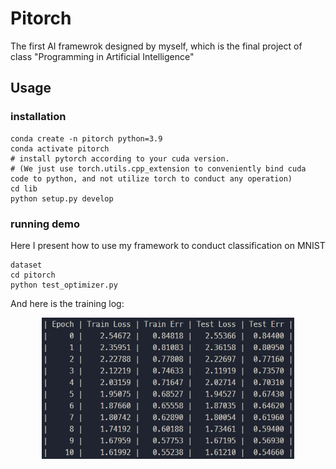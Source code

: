 # Pitorch
The first AI framewrok designed by myself, which is the final project of class "Programming in Artificial Intelligence"

## Usage
### installation
```
conda create -n pitorch python=3.9
conda activate pitorch
# install pytorch according to your cuda version.
# (We just use torch.utils.cpp_extension to conveniently bind cuda code to python, and not utilize torch to conduct any operation)
cd lib
python setup.py develop
```
### running demo
Here I present how to use my framework to conduct classification on MNIST 
```
dataset 
cd pitorch
python test_optimizer.py
```
And here is the training log:
<div align=center><img src="./assets/train_on_minist.png" alt="Image" width="80%"></div>
